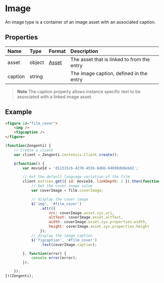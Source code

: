 # Image
An image type is a container of an image asset with an associated caption.

## Properties

| Name | Type | Format | Description |
| :------- | :--- | :----- | :---------- |
| asset | object | [Asset](/model/asset.md) | The asset that is linked to from the entry |
| caption | string |  | The image caption, defined in the entry |

> **Note** The caption property allows instance specific text to be associated with a linked image asset.


## Example

```html
<figure id="film_cover">
    <img />
    <figcaption />
</figure>
```

```js
(function(Zengenti) {
    // Create a client
    var client = Zengenti.Contensis.Client.create();

    $(function() {
        var movieId = 'd11315cb-4278-455b-84bb-04698db0ebd2';

        // Get the default language variation of the film
        client.entries.get({ id: movieId, linkDepth: 1 }).then(function(film) {    
            // Get the cover image value
            var coverImage = film.coverImage;  

            // display the cover image
            $('img', '#film_cover')
    	        .attr({
                	src: coverImage.asset.sys.uri,
                    altText: coverImage.asset.altText,
                    width: coverImage.asset.sys.properties.width,
                    height: coverImage.asset.sys.properties.height
                });
            // display the image caption
            $('figcaption', '#film_cover')
    	        .text(coverImage.caption);

        }, function(error) {
            console.error(error);
        });

    });
})(Zengenti);
```
